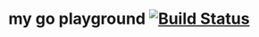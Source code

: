 # my go playground [![Build Status](https://travis-ci.org/atotto/go.svg)](https://travis-ci.org/atotto/go)
